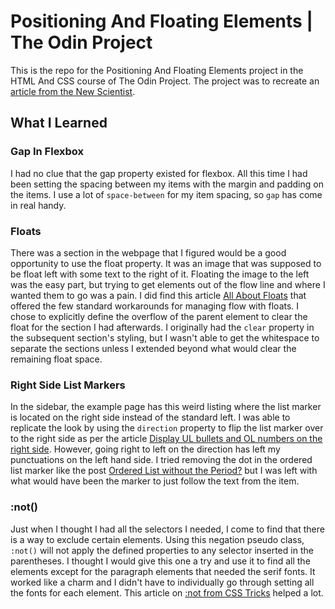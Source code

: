 # Positioning And Floating Elements | The Odin Project

This is the repo for the Positioning And Floating Elements project in the HTML And CSS course of The Odin Project.  The project was to recreate an [article from the New Scientist](https://www.newscientist.com/article/2286218-ancient-lake-in-marss-gale-crater-may-have-actually-been-a-small-pond/).

## What I Learned

### Gap In Flexbox

I had no clue that the gap property existed for flexbox.  All this time I had been setting the spacing between my items with the margin and padding on the items.  I use a lot of `space-between` for my item spacing, so `gap` has come in real handy.

### Floats

There was a section in the webpage that I figured would be a good opportunity to use the float property.  It was an image that was supposed to be float left with some text to the right of it.  Floating the image to the left was the easy part, but trying to get elements out of the flow line and where I wanted them to go was a pain.  I did find this article [All About Floats](https://css-tricks.com/all-about-floats/) that offered the few standard workarounds for managing flow with floats.  I chose to explicitly define the overflow of the parent element to clear the float for the section I had afterwards.  I originally had the `clear` property in the subsequent section's styling, but I wasn't able to get the whitespace to separate the sections unless I extended beyond what would clear the remaining float space.

### Right Side List Markers

In the sidebar, the example page has this weird listing where the list marker is located on the right side instead of the standard left.  I was able to replicate the look by using the `direction` property to flip the list marker over to the right side as per the article [Display UL bullets and OL numbers on the right side](https://coursesweb.net/html/display-bullets-numbers-right-side_t).  However, going right to left on the direction has left my punctuations on the left hand side.  I tried removing the dot in the ordered list marker like the post [Ordered List without the Period?](https://stackoverflow.com/questions/5945161/html-css-ordered-list-without-the-period) but I was left with what would have been the marker to just follow the text from the item.

### :not()

Just when I thought I had all the selectors I needed, I come to find that there is a way to exclude certain elements.  Using this negation pseudo class, `:not()` will not apply the defined properties to any selector inserted in the parentheses.  I thought I would give this one a try and use it to find all the elements except for the paragraph elements that needed the serif fonts.  It worked like a charm and I didn't have to individually go through setting all the fonts for each element.  This article on [:not from CSS Tricks](https://css-tricks.com/almanac/selectors/n/not/) helped a lot.